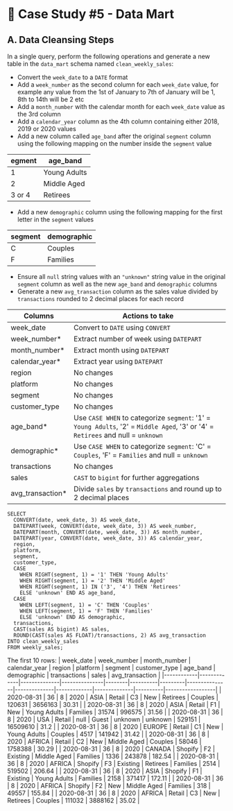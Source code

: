 # 🛒 Case Study #5 - Data Mart
## A. Data Cleansing Steps
In a single query, perform the following operations and generate a new table in the ```data_mart``` schema named ```clean_weekly_sales```:
  * Convert the ```week_date``` to a ```DATE``` format
  * Add a ```week_number``` as the second column for each ```week_date``` value, for example any value from the 1st of January to 7th of January will be 1, 8th to 14th will be 2 etc
  * Add a ```month_number``` with the calendar month for each ```week_date``` value as the 3rd column
  * Add a ```calendar_year``` column as the 4th column containing either 2018, 2019 or 2020 values
  * Add a new column called ```age_band``` after the original ```segment``` column using the following mapping on the number inside the ```segment``` value

| egment | age_band     |
|--------|--------------|
| 1      | Young Adults |
| 2      | Middle Aged  |
| 3 or 4 | Retirees     |
  
  * Add a new ```demographic``` column using the following mapping for the first letter in the ```segment``` values
  
| segment | demographic |
|---------|-------------|
| C       | Couples     |
| F       | Families    |
  
  * Ensure all ```null``` string values with an ```"unknown"``` string value in the original ```segment``` column as well as the new ```age_band``` and ```demographic``` columns
  * Generate a new ```avg_transaction``` column as the sales value divided by ```transactions``` rounded to 2 decimal places for each record

| Columns          | Actions to take                                                                                                                                          |
|------------------|----------------------------------------------------------------------------------------------------------------------------------------------------------|
| week_date        | Convert to ```DATE``` using ```CONVERT```                                                                                                                |
| week_number*     | Extract number of week using ```DATEPART```                                                                                                              |
| month_number*    | Extract month using ```DATEPART```                                                                                                                       |
| calendar_year*   | Extract year using ```DATEPART```                                                                                                                        |
| region           | No changes                                                                                                                                               |
| platform         | No changes                                                                                                                                               |
| segment          | No changes                                                                                                                                               |
| customer_type    | No changes                                                                                                                                               |
| age_band*        | Use ```CASE WHEN``` to categorize ```segment```: '1' = ```Young Adults```, '2' = ```Middle Aged```, '3' or '4' = ```Retirees``` and null = ```unknown``` |
| demographic*     | Use ```CASE WHEN``` to categorize ```segment```: 'C' = ```Couples```, 'F' = ```Families``` and null = ```unknown```                                      |
| transactions     | No changes                                                                                                                                               |
| sales            | ```CAST``` to ```bigint``` for further aggregations                                                                                                         |
| avg_transaction* | Divide ```sales``` by ```transactions``` and round up to 2 decimal places                     

```TSQL
SELECT
  CONVERT(date, week_date, 3) AS week_date,
  DATEPART(week, CONVERT(date, week_date, 3)) AS week_number,
  DATEPART(month, CONVERT(date, week_date, 3)) AS month_number,
  DATEPART(year, CONVERT(date, week_date, 3)) AS calendar_year,
  region,
  platform,
  segment,
  customer_type,
  CASE 
    WHEN RIGHT(segment, 1) = '1' THEN 'Young Adults'
    WHEN RIGHT(segment, 1) = '2' THEN 'Middle Aged'
    WHEN RIGHT(segment, 1) IN ('3', '4') THEN 'Retirees'
    ELSE 'unknown' END AS age_band,
  CASE 
    WHEN LEFT(segment, 1) = 'C' THEN 'Couples'
    WHEN LEFT(segment, 1) = 'F' THEN 'Families'
    ELSE 'unknown' END AS demographic,
  transactions,
  CAST(sales AS bigint) AS sales,
  ROUND(CAST(sales AS FLOAT)/transactions, 2) AS avg_transaction
INTO clean_weekly_sales
FROM weekly_sales;
```
The first 10 rows:
| week_date  | week_number | month_number | calendar_year | region | platform | segment | customer_type | age_band     | demographic | transactions | sales    | avg_transaction  |
|------------|-------------|--------------|---------------|--------|----------|---------|---------------|--------------|-------------|--------------|----------|------------------|
| 2020-08-31 | 36          | 8            | 2020          | ASIA   | Retail   | C3      | New           | Retirees     | Couples     | 120631       | 3656163  | 30.31            |
| 2020-08-31 | 36          | 8            | 2020          | ASIA   | Retail   | F1      | New           | Young Adults | Families    | 31574        | 996575   | 31.56            |
| 2020-08-31 | 36          | 8            | 2020          | USA    | Retail   | null    | Guest         | unknown      | unknown     | 529151       | 16509610 | 31.2             |
| 2020-08-31 | 36          | 8            | 2020          | EUROPE | Retail   | C1      | New           | Young Adults | Couples     | 4517         | 141942   | 31.42            |
| 2020-08-31 | 36          | 8            | 2020          | AFRICA | Retail   | C2      | New           | Middle Aged  | Couples     | 58046        | 1758388  | 30.29            |
| 2020-08-31 | 36          | 8            | 2020          | CANADA | Shopify  | F2      | Existing      | Middle Aged  | Families    | 1336         | 243878   | 182.54           |
| 2020-08-31 | 36          | 8            | 2020          | AFRICA | Shopify  | F3      | Existing      | Retirees     | Families    | 2514         | 519502   | 206.64           |
| 2020-08-31 | 36          | 8            | 2020          | ASIA   | Shopify  | F1      | Existing      | Young Adults | Families    | 2158         | 371417   | 172.11           |
| 2020-08-31 | 36          | 8            | 2020          | AFRICA | Shopify  | F2      | New           | Middle Aged  | Families    | 318          | 49557    | 155.84           |
| 2020-08-31 | 36          | 8            | 2020          | AFRICA | Retail   | C3      | New           | Retirees     | Couples     | 111032       | 3888162  | 35.02            |
